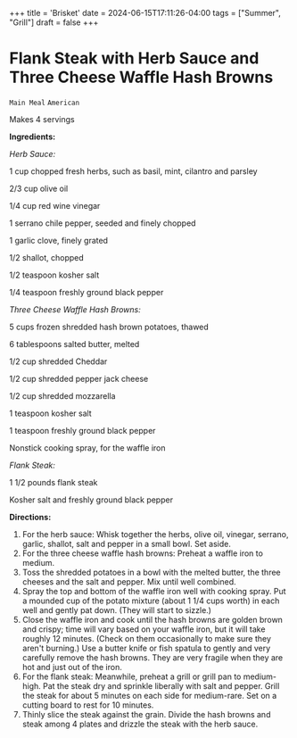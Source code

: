 +++
title = 'Brisket'
date = 2024-06-15T17:11:26-04:00
tags = ["Summer", "Grill"]
draft = false
+++
# Flank Steak with Herb Sauce and Three Cheese Waffle Hash Browns

`Main Meal` `American`

Makes 4 servings

**Ingredients:**

_Herb Sauce:_

1 cup chopped fresh herbs, such as basil, mint, cilantro and parsley

2/3 cup olive oil 

1/4 cup red wine vinegar 

1 serrano chile pepper, seeded and finely chopped 

1 garlic clove, finely grated 

1/2 shallot, chopped 

1/2 teaspoon kosher salt 

1/4 teaspoon freshly ground black pepper 

_Three Cheese Waffle Hash Browns:_

5 cups frozen shredded hash brown potatoes, thawed

6 tablespoons salted butter, melted 

1/2 cup shredded Cheddar

1/2 cup shredded pepper jack cheese

1/2 cup shredded mozzarella

1 teaspoon kosher salt 

1 teaspoon freshly ground black pepper 

Nonstick cooking spray, for the waffle iron 

_Flank Steak:_

1 1/2 pounds flank steak

Kosher salt and freshly ground black pepper

**Directions:**

1. For the herb sauce: Whisk together the herbs, olive oil, vinegar, serrano, garlic, shallot, salt and pepper in a small bowl. Set aside.
2. For the three cheese waffle hash browns: Preheat a waffle iron to medium.
3. Toss the shredded potatoes in a bowl with the melted butter, the three cheeses and the salt and pepper. Mix until well combined.
4. Spray the top and bottom of the waffle iron well with cooking spray. Put a mounded cup of the potato mixture (about 1 1/4 cups worth) in each well and gently pat down. (They will start to sizzle.)
5. Close the waffle iron and cook until the hash browns are golden brown and crispy; time will vary based on your waffle iron, but it will take roughly 12 minutes. (Check on them occasionally to make sure they aren't burning.) Use a butter knife or fish spatula to gently and very carefully remove the hash browns. They are very fragile when they are hot and just out of the iron.
6. For the flank steak: Meanwhile, preheat a grill or grill pan to medium-high. Pat the steak dry and sprinkle liberally with salt and pepper. Grill the steak for about 5 minutes on each side for medium-rare. Set on a cutting board to rest for 10 minutes.
7. Thinly slice the steak against the grain. Divide the hash browns and steak among 4 plates and drizzle the steak with the herb sauce.
